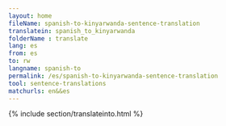 ```yaml
---
layout: home
fileName: spanish-to-kinyarwanda-sentence-translation
translatein: spanish_to_kinyarwanda
folderName : translate
lang: es
from: es
to: rw
langname: spanish-to
permalink: /es/spanish-to-kinyarwanda-sentence-translation
tool: sentence-translations
matchurls: en&&es
---
```

{% include section/translateinto.html %}
